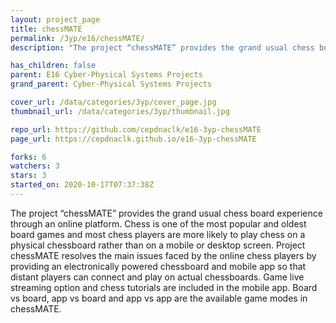 ```yaml
---
layout: project_page
title: chessMATE
permalink: /3yp/e16/chessMATE/
description: "The project “chessMATE” provides the grand usual chess board experience through an online platform. Chess is one of the most popular and oldest board games and most chess players are more likely to play chess on a physical chessboard rather than on a mobile or desktop screen. Project chessMATE resolves the main issues faced by the online chess players by providing an electronically powered chessboard and mobile app so that distant players can connect and play on actual chessboards. Game live streaming option and chess tutorials are included in the mobile app. Board vs board, app vs board and app vs app are the available game modes in chessMATE."

has_children: false
parent: E16 Cyber-Physical Systems Projects
grand_parent: Cyber-Physical Systems Projects

cover_url: /data/categories/3yp/cover_page.jpg
thumbnail_url: /data/categories/3yp/thumbnail.jpg

repo_url: https://github.com/cepdnaclk/e16-3yp-chessMATE
page_url: https://cepdnaclk.github.io/e16-3yp-chessMATE

forks: 6
watchers: 3
stars: 3
started_on: 2020-10-17T07:37:38Z
---
```

The project “chessMATE” provides the grand usual chess board experience through an online platform. Chess is one of the most popular and oldest board games and most chess players are more likely to play chess on a physical chessboard rather than on a mobile or desktop screen. Project chessMATE resolves the main issues faced by the online chess players by providing an electronically powered chessboard and mobile app so that distant players can connect and play on actual chessboards. Game live streaming option and chess tutorials are included in the mobile app. Board vs board, app vs board and app vs app are the available game modes in chessMATE.


